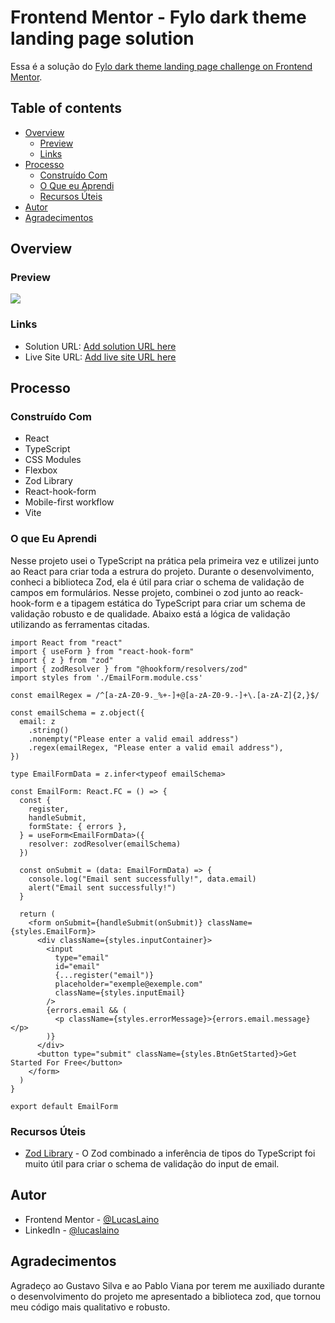 # Frontend Mentor - Fylo dark theme landing page solution

Essa é a solução do [Fylo dark theme landing page challenge on Frontend Mentor](https://www.frontendmentor.io/challenges/fylo-dark-theme-landing-page-5ca5f2d21e82137ec91a50fd). 

## Table of contents

- [Overview](#overview)
  - [Preview](#preview)
  - [Links](#links)
- [Processo](#processo)
  - [Construído Com](#construido-com)
  - [O Que eu Aprendi](#o-que-eu-aprendi)
  - [Recursos Úteis](#recursos-úteis)
- [Autor](#autor)
- [Agradecimentos](#agradecimentos)

## Overview

### Preview

![](./src/assets/images/fylo-dark-theme.gif)

### Links

- Solution URL: [Add solution URL here](https://your-solution-url.com)
- Live Site URL: [Add live site URL here](https://your-live-site-url.com)

## Processo

### Construído Com

- React
- TypeScript
- CSS Modules
- Flexbox
- Zod Library
- React-hook-form
- Mobile-first workflow
- Vite

### O que Eu Aprendi

Nesse projeto usei o TypeScript na prática pela primeira vez e utilizei junto ao React para criar toda a estrura do projeto. Durante o desenvolvimento, conheci a biblioteca Zod, ela é útil para criar o schema de validação de campos em formulários. Nesse projeto, combinei o zod junto ao reack-hook-form e a tipagem estática do TypeScript para criar um schema de validação robusto e de qualidade. Abaixo está a lógica de validação utilizando as ferramentas citadas. 

```
import React from "react"
import { useForm } from "react-hook-form"
import { z } from "zod"
import { zodResolver } from "@hookform/resolvers/zod"
import styles from './EmailForm.module.css'

const emailRegex = /^[a-zA-Z0-9._%+-]+@[a-zA-Z0-9.-]+\.[a-zA-Z]{2,}$/

const emailSchema = z.object({
  email: z
    .string()
    .nonempty("Please enter a valid email address")
    .regex(emailRegex, "Please enter a valid email address"),
})

type EmailFormData = z.infer<typeof emailSchema>

const EmailForm: React.FC = () => {
  const {
    register,
    handleSubmit,
    formState: { errors },
  } = useForm<EmailFormData>({
    resolver: zodResolver(emailSchema)
  })

  const onSubmit = (data: EmailFormData) => {
    console.log("Email sent successfully!", data.email)
    alert("Email sent successfully!")
  }

  return (
    <form onSubmit={handleSubmit(onSubmit)} className={styles.EmailForm}>
      <div className={styles.inputContainer}>
        <input
          type="email"
          id="email"
          {...register("email")}
          placeholder="exemple@exemple.com"
          className={styles.inputEmail}
        />
        {errors.email && (
          <p className={styles.errorMessage}>{errors.email.message}</p>
        )}
      </div>
      <button type="submit" className={styles.BtnGetStarted}>Get Started For Free</button>
    </form>
  )
}

export default EmailForm
```

### Recursos Úteis

- [Zod Library](https://zod.dev/) - O Zod combinado a inferência de tipos do TypeScript foi muito útil para criar o schema de validação do input de email.

## Autor

- Frontend Mentor - [@LucasLaino](https://www.frontendmentor.io/profile/LucasLaino)
- LinkedIn - [@lucaslaino](https://www.linkedin.com/in/lucaslaino/)

## Agradecimentos

Agradeço ao Gustavo Silva e ao Pablo Viana por terem me auxiliado durante o desenvolvimento do projeto me apresentado a biblioteca zod, que tornou meu código mais qualitativo e robusto.